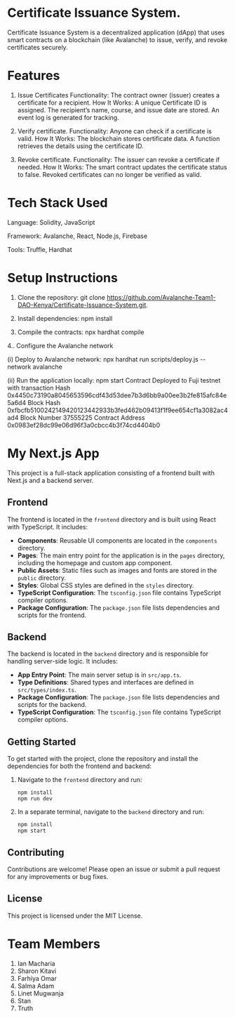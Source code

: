 
# Certificate Issuance System.

Certificate Issuance System is a decentralized application (dApp) that uses smart contracts on a blockchain (like Avalanche) to issue, verify, and revoke certificates securely.

# Features
1. Issue Certificates
Functionality: The contract owner (issuer) creates a certificate for a recipient.
How It Works:
A unique Certificate ID is assigned.
The recipient’s name, course, and issue date are stored.
An event log is generated for tracking.

2. Verify certificate. 
Functionality: Anyone can check if a certificate is valid.
How It Works:
The blockchain stores certificate data.
A function retrieves the details using the certificate ID.

3. Revoke certificate.
Functionality: The issuer can revoke a certificate if needed.
How It Works:
The smart contract updates the certificate status to false.
Revoked certificates can no longer be verified as valid.

# Tech Stack Used

​Language:
Solidity, JavaScript

​Framework:
Avalanche, React, Node.js, Firebase

​Tools: 
Truffle, Hardhat

# Setup Instructions
1. ​Clone the repository:
  git clone https://github.com/Avalanche-Team1-DAO-Kenya/Certificate-Issuance-System.git.

2. Install dependencies:
   npm install

3. ​Compile the contracts:
  npx hardhat compile

4.. Configure the Avalanche network

  (i) Deploy to Avalanche network:
 npx hardhat run scripts/deploy.js --network avalanche

 (ii) ​Run the application locally: npm start
Contract Deployed to Fuji testnet with transaction Hash 0x4450c73190a8045653596cdf43d53dee7b3d6bb9a00ee3b2fe815afc84e5a6d4 Block Hash 0xfbcfb5100242149420123442933b3fed462b09413f1f9ee654cf1a3082ac4ad4 Block Number 37555225 Contract Address 0x0983ef28dc99e06d96f3a0cbcc4b3f74cd4404b0


# My Next.js App

This project is a full-stack application consisting of a frontend built with Next.js and a backend server. 

## Frontend

The frontend is located in the `frontend` directory and is built using React with TypeScript. It includes:

- **Components**: Reusable UI components are located in the `components` directory.
- **Pages**: The main entry point for the application is in the `pages` directory, including the homepage and custom app component.
- **Public Assets**: Static files such as images and fonts are stored in the `public` directory.
- **Styles**: Global CSS styles are defined in the `styles` directory.
- **TypeScript Configuration**: The `tsconfig.json` file contains TypeScript compiler options.
- **Package Configuration**: The `package.json` file lists dependencies and scripts for the frontend.

## Backend

The backend is located in the `backend` directory and is responsible for handling server-side logic. It includes:

- **App Entry Point**: The main server setup is in `src/app.ts`.
- **Type Definitions**: Shared types and interfaces are defined in `src/types/index.ts`.
- **Package Configuration**: The `package.json` file lists dependencies and scripts for the backend.
- **TypeScript Configuration**: The `tsconfig.json` file contains TypeScript compiler options.

## Getting Started

To get started with the project, clone the repository and install the dependencies for both the frontend and backend:

1. Navigate to the `frontend` directory and run:
   ```
   npm install
   npm run dev
   ```

2. In a separate terminal, navigate to the `backend` directory and run:
   ```
   npm install
   npm start
   ```

## Contributing

Contributions are welcome! Please open an issue or submit a pull request for any improvements or bug fixes.

## License

This project is licensed under the MIT License.


# Team Members
1. Ian Macharia
2. Sharon Kitavi
3. Farhiya Omar
4. Salma Adam
5. Linet Mugwanja
6. Stan
7. Truth

